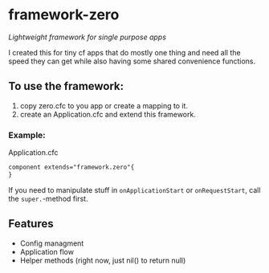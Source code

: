 framework-zero
==============

_Lightweight framework for single purpose apps_

I created this for tiny cf apps that do mostly one thing and need all the speed they can get while also having some shared convenience functions.

## To use the framework:

1. copy zero.cfc to you app or create a mapping to it.
1. create an Application.cfc and extend this framework.

### Example:

Application.cfc

```cfml
component extends="framework.zero"{
}
```

If you need to manipulate stuff in `onApplicationStart` or `onRequestStart`, call the `super.`-method first.

## Features

- Config managment
- Application flow
- Helper methods (right now, just nil() to return null)